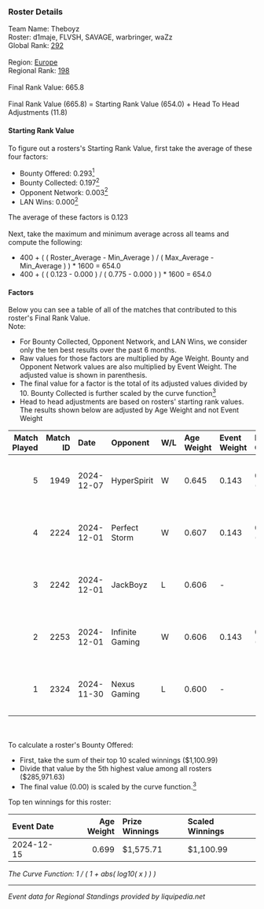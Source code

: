 ### Roster Details<br />
Team Name: Theboyz<br />
Roster: d1maje, FLVSH, SAVAGE, warbringer, waZz<br />
Global Rank: [292](../../standings_global_2025_02_28.md)<br />
<br />
Region: [Europe]( ../../standings_europe_2025_02_28.md)<br />
Regional Rank: [198]( ../../standings_europe_2025_02_28.md)<br />
<br />
Final Rank Value:  665.8<br />
<br />
Final Rank Value (665.8) = Starting Rank Value (654.0) + Head To Head Adjustments (11.8)<br />

#### Starting Rank Value<br />
To figure out a rosters's Starting Rank Value, first take the average of these four factors:<br />
- Bounty Offered: 0.293[<sup>1</sup>](#table2)
- Bounty Collected: 0.197[<sup>2</sup>](#table1)
- Opponent Network: 0.003[<sup>2</sup>](#table1)
- LAN Wins: 0.000[<sup>2</sup>](#table1)

The average of these factors is 0.123<br />
<br />
Next, take the maximum and minimum average across all teams and compute the following:<br />
- 400 + ( ( Roster_Average - Min_Average ) / ( Max_Average - Min_Average ) ) * 1600 = 654.0
- 400 + ( ( 0.123 - 0.000 ) / ( 0.775 - 0.000 ) ) * 1600 = 654.0


#### Factors<br />
Below you can see a table of all of the matches that contributed to this roster's Final Rank Value.<br />
Note:<br />

- For Bounty Collected, Opponent Network, and LAN Wins, we consider only the ten best results over the past 6 months.
- Raw values for those factors are multiplied by Age Weight. Bounty and Opponent Network values are also multiplied by Event Weight. The adjusted value is shown in parenthesis.
- The final value for a factor is the total of its adjusted values divided by 10. Bounty Collected is further scaled by the curve function[<sup>3</sup>](#curveFunction)
- Head to head adjustments are based on rosters' starting rank values. The results shown below are adjusted by Age Weight and not Event Weight
<span id="table1"></span><br />


| Match Played | Match ID | Date       | Opponent        | W/L | Age Weight | Event Weight | Bounty Collected | Opponent Network | LAN Wins  | H2H Adj. | Roster                                  |
| -: | -: | :- | :- | :- | :- | :- | :- | :- | :- | -: | :- |
|            5 |     1949 | 2024-12-07 | HyperSpirit     | W   | 0.645      | 0.143        | 0.000 (0.000)    | 0.095 (0.009)    | 0 (0.000) |     5.99 | d1maje, FLVSH, SAVAGE, warbringer, waZz |
|            4 |     2224 | 2024-12-01 | Perfect Storm   | W   | 0.607      | 0.143        | 0.009 (0.001)    | 0.125 (0.011)    | 0 (0.000) |    10.48 | d1maje, FLVSH, SAVAGE, warbringer, waZz |
|            3 |     2242 | 2024-12-01 | JackBoyz        | L   | 0.606      | -            | -                | -                | -         |    -9.37 | d1maje, FLVSH, SAVAGE, warbringer, waZz |
|            2 |     2253 | 2024-12-01 | Infinite Gaming | W   | 0.606      | 0.143        | 0.000 (0.000)    | 0.064 (0.006)    | 0 (0.000) |     5.86 | d1maje, FLVSH, SAVAGE, warbringer, waZz |
|            1 |     2324 | 2024-11-30 | Nexus Gaming    | L   | 0.600      | -            | -                | -                | -         |    -1.22 | d1maje, FLVSH, SAVAGE, warbringer, waZz |

<br />
<span id="table2"></span><br />
To calculate a roster's Bounty Offered:<br />

- First, take the sum of their top 10 scaled winnings ($1,100.99)
- Divide that value by the 5th highest value among all rosters ($285,971.63)
- The final value (0.00) is scaled by the curve function.[<sup>3</sup>](#curveFunction)

Top ten winnings for this roster:<br />

| Event Date | Age Weight | Prize Winnings | Scaled Winnings |
| :- | -: | :- | :- |
| 2024-12-15 |      0.699 | $1,575.71      | $1,100.99       |


<span id="curveFunction"></span>_The Curve Function: 1 / ( 1 + abs( log10( x ) ) )_<br />

---
_Event data for Regional Standings provided by liquipedia.net_<br />
